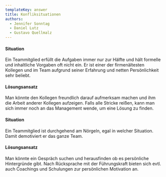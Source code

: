 ```yaml
---
templateKey: answer
title: Konfliksituationen
authors:
  - Jennifer Sonntag
  - Daniel Lutz
  - Gustavo Quellmalz
---
```

#### Situation
Ein Teammitglied erfüllt die Aufgaben immer nur zur Hälfte und hält formelle und inhaltliche Vorgaben oft nicht ein. Er ist einer der firmenältesten Kollegen und im Team aufgrund seiner Erfahrung und netten Persönlichkeit sehr beliebt.

#### Lösungsansatz
Man könnte den Kollegen freundlich darauf aufmerksam machen und ihm die Arbeit anderer Kollegen aufzeigen. Falls alle Stricke reißen, kann man sich immer noch an das Management wende, um eine Lösung zu finden.

#### Situation
Ein Teammitglied ist durchgehend am Nörgeln, egal in welcher Situation. Damit demotiviert er das ganze Team.

#### Lösungsansatz
Man könnte ein Gespräch suchen und herausfinden ob es persönliche Hintergründe gibt. Nach Rücksprache mit der Führungskraft bieten sich evtl. auch Coachings und Schulungen zur persönlichen Motivation an.
